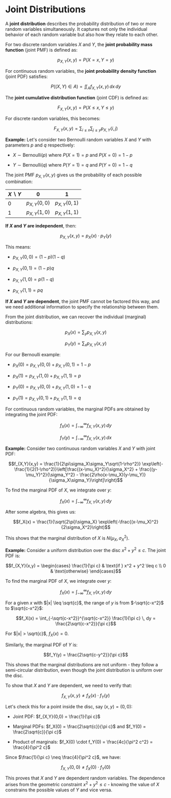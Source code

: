 # Joint Distributions

A **joint distribution** describes the probability distribution of two or more random variables simultaneously. It captures not only the individual behavior of each random variable but also how they relate to each other.

For two discrete random variables $X$ and $Y$, the **joint probability mass function** (joint PMF) is defined as:

$$p_{X,Y}(x,y) = P(X = x, Y = y)$$

For continuous random variables, the **joint probability density function** (joint PDF) satisfies:

$$P((X,Y) \in A) = \iint_A f_{X,Y}(x,y) \, dx \, dy$$

The **joint cumulative distribution function** (joint CDF) is defined as:

$$F_{X,Y}(x,y) = P(X \leq x, Y \leq y)$$

For discrete random variables, this becomes:

$$F_{X,Y}(x,y) = \sum_{i \leq x} \sum_{j \leq y} p_{X,Y}(i,j)$$

**Example:** Let's consider two Bernoulli random variables $X$ and $Y$ with parameters $p$ and $q$ respectively:

- $X \sim \text{Bernoulli}(p)$ where $P(X = 1) = p$ and $P(X = 0) = 1-p$

- $Y \sim \text{Bernoulli}(q)$ where $P(Y = 1) = q$ and $P(Y = 0) = 1-q$

The joint PMF $p_{X,Y}(x,y)$ gives us the probability of each possible combination:

| $X \backslash Y$ | $0$ | $1$ |
|------------------|-----|-----|
| $0$ | $p_{X,Y}(0,0)$ | $p_{X,Y}(0,1)$ |
| $1$ | $p_{X,Y}(1,0)$ | $p_{X,Y}(1,1)$ |

**If $X$ and $Y$ are independent**, then:

$$p_{X,Y}(x,y) = p_X(x) \cdot p_Y(y)$$

This means:

- $p_{X,Y}(0,0) = (1-p)(1-q)$

- $p_{X,Y}(0,1) = (1-p)q$

- $p_{X,Y}(1,0) = p(1-q)$

- $p_{X,Y}(1,1) = pq$

**If $X$ and $Y$ are dependent**, the joint PMF cannot be factored this way, and we need additional information to specify the relationship between them.

From the joint distribution, we can recover the individual (marginal) distributions:

$$p_X(x) = \sum_y p_{X,Y}(x,y)$$

$$p_Y(y) = \sum_x p_{X,Y}(x,y)$$

For our Bernoulli example:

- $p_X(0) = p_{X,Y}(0,0) + p_{X,Y}(0,1) = 1-p$

- $p_X(1) = p_{X,Y}(1,0) + p_{X,Y}(1,1) = p$

- $p_Y(0) = p_{X,Y}(0,0) + p_{X,Y}(1,0) = 1-q$

- $p_Y(1) = p_{X,Y}(0,1) + p_{X,Y}(1,1) = q$

For continuous random variables, the marginal PDFs are obtained by integrating the joint PDF:

$$f_X(x) = \int_{-\infty}^{\infty} f_{X,Y}(x,y) \, dy$$

$$f_Y(y) = \int_{-\infty}^{\infty} f_{X,Y}(x,y) \, dx$$

**Example:** Consider two continuous random variables $X$ and $Y$ with joint PDF:

$$f_{X,Y}(x,y) = \frac{1}{2\pi\sigma_X\sigma_Y\sqrt{1-\rho^2}} \exp\left(-\frac{1}{2(1-\rho^2)}\left[\frac{(x-\mu_X)^2}{\sigma_X^2} + \frac{(y-\mu_Y)^2}{\sigma_Y^2} - \frac{2\rho(x-\mu_X)(y-\mu_Y)}{\sigma_X\sigma_Y}\right]\right)$$

To find the marginal PDF of $X$, we integrate over $y$:

$$f_X(x) = \int_{-\infty}^{\infty} f_{X,Y}(x,y) \, dy$$

After some algebra, this gives us:

$$f_X(x) = \frac{1}{\sqrt{2\pi}\sigma_X} \exp\left(-\frac{(x-\mu_X)^2}{2\sigma_X^2}\right)$$

This shows that the marginal distribution of $X$ is $N(\mu_X, \sigma_X^2)$.

**Example:** Consider a uniform distribution over the disc $x^2 + y^2 \leq c$. The joint PDF is:

$$f_{X,Y}(x,y) = \begin{cases}
\frac{1}{\pi c} & \text{if } x^2 + y^2 \leq c \\
0 & \text{otherwise}
\end{cases}$$

To find the marginal PDF of $X$, we integrate over $y$:

$$f_X(x) = \int_{-\infty}^{\infty} f_{X,Y}(x,y) \, dy$$

For a given $x$ with $|x| \leq \sqrt{c}$, the range of $y$ is from $-\sqrt{c-x^2}$ to $\sqrt{c-x^2}$:

$$f_X(x) = \int_{-\sqrt{c-x^2}}^{\sqrt{c-x^2}} \frac{1}{\pi c} \, dy = \frac{2\sqrt{c-x^2}}{\pi c}$$

For $|x| > \sqrt{c}$, $f_X(x) = 0$.

Similarly, the marginal PDF of $Y$ is:

$$f_Y(y) = \frac{2\sqrt{c-y^2}}{\pi c}$$

This shows that the marginal distributions are not uniform - they follow a semi-circular distribution, even though the joint distribution is uniform over the disc.

To show that $X$ and $Y$ are dependent, we need to verify that:

$$f_{X,Y}(x,y) \neq f_X(x) \cdot f_Y(y)$$

Let's check this for a point inside the disc, say $(x,y) = (0,0)$:

- Joint PDF: $f_{X,Y}(0,0) = \frac{1}{\pi c}$

- Marginal PDFs: $f_X(0) = \frac{2\sqrt{c}}{\pi c}$ and $f_Y(0) = \frac{2\sqrt{c}}{\pi c}$

- Product of marginals: $f_X(0) \cdot f_Y(0) = \frac{4c}{\pi^2 c^2} = \frac{4}{\pi^2 c}$

Since $\frac{1}{\pi c} \neq \frac{4}{\pi^2 c}$, we have:

$$f_{X,Y}(0,0) \neq f_X(0) \cdot f_Y(0)$$

This proves that $X$ and $Y$ are dependent random variables. The dependence arises from the geometric constraint $x^2 + y^2 \leq c$ - knowing the value of $X$ constrains the possible values of $Y$ and vice versa.
